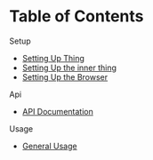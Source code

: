 Table of Contents
=================

Setup
 - [Setting Up Thing](./setup.md)
 - [Setting Up the inner thing](./setup.md)
 - [Setting Up the Browser](./setup.md)

Api
- [API Documentation](./api.md)

Usage
- [General Usage](./usage.md)
